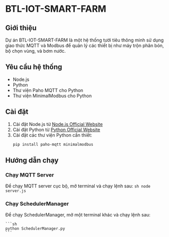 # BTL-IOT-SMART-FARM

## Giới thiệu
Dự án BTL-IOT-SMART-FARM là một hệ thống tưới tiêu thông minh sử dụng giao thức MQTT và Modbus để quản lý các thiết bị như máy trộn phân bón, bộ chọn vùng, và bơm nước.

## Yêu cầu hệ thống
- Node.js
- Python
- Thư viện Paho MQTT cho Python
- Thư viện MinimalModbus cho Python

## Cài đặt
1. Cài đặt Node.js từ [Node.js Official Website](https://nodejs.org/)
2. Cài đặt Python từ [Python Official Website](https://www.python.org/)
3. Cài đặt các thư viện Python cần thiết:
    ```sh
    pip install paho-mqtt minimalmodbus
    ```

## Hướng dẫn chạy
### Chạy MQTT Server
Để chạy MQTT server cục bộ, mở terminal và chạy lệnh sau:
    ```sh
    node server.js
    ```

### Chạy SchedulerManager
Để chạy SchedulerManager, mở một terminal khác và chạy lệnh sau:

    ```sh
    python SchedulerManager.py
    ```
